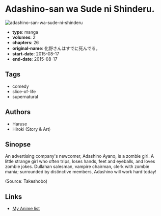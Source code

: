 # Adashino-san wa Sude ni Shinderu.

![adashino-san-wa-sude-ni-shinderu](https://cdn.myanimelist.net/images/manga/1/187982.jpg)

-   **type**: manga
-   **volumes**: 2
-   **chapters**: 26
-   **original-name**: 化野さんはすでに死んでる。
-   **start-date**: 2015-08-17
-   **end-date**: 2015-08-17

## Tags

-   comedy
-   slice-of-life
-   supernatural

## Authors

-   Haruse
-   Hiroki (Story & Art)

## Sinopse

An advertising company's newcomer, Adashino Ayano, is a zombie girl. A little strange girl who often trips, loses hands, feet and eyeballs, and loves zombie jokes. Dullahan salesman, vampire chairman, clerk with zombie mania; surrounded by distinctive members, Adashino will work hard today!

(Source: Takeshobo)

## Links

-   [My Anime list](https://myanimelist.net/manga/93616/Adashino-san_wa_Sude_ni_Shinderu)
